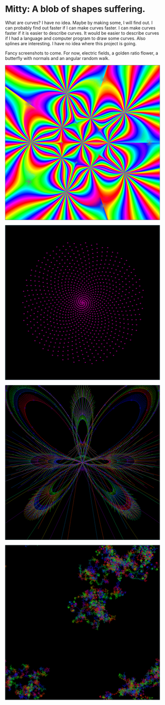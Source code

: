 Mitty: A blob of shapes suffering.
==================================

What are curves? I have no idea. Maybe by making some, I will find out. I can
probably find out faster if I can make curves faster. I can make curves faster
if it is easier to describe curves. It would be easier to describe curves if I
had a language and computer program to draw some curves. Also splines are
interesting. I have no idea where this project is going.

Fancy screenshots to come. For now, electric fields, a golden ratio flower, a
butterfly with normals and an angular random walk.

![Electric Fields](images/electric.png)

![Golden Ratio Flower](images/fib-flower.png)

![Butterfly with Normals](images/butterfly.png)

![Angular Random Walk](images/swirls.png)

